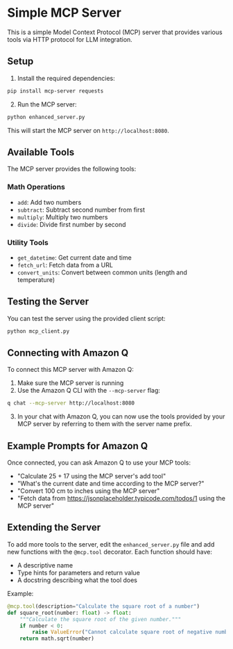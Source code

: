 # Simple MCP Server

This is a simple Model Context Protocol (MCP) server that provides various tools via HTTP protocol for LLM integration.

## Setup

1. Install the required dependencies:

```bash
pip install mcp-server requests
```

2. Run the MCP server:

```bash
python enhanced_server.py
```

This will start the MCP server on `http://localhost:8080`.

## Available Tools

The MCP server provides the following tools:

### Math Operations

- `add`: Add two numbers
- `subtract`: Subtract second number from first
- `multiply`: Multiply two numbers
- `divide`: Divide first number by second

### Utility Tools

- `get_datetime`: Get current date and time
- `fetch_url`: Fetch data from a URL
- `convert_units`: Convert between common units (length and temperature)

## Testing the Server

You can test the server using the provided client script:

```bash
python mcp_client.py
```

## Connecting with Amazon Q

To connect this MCP server with Amazon Q:

1. Make sure the MCP server is running
2. Use the Amazon Q CLI with the `--mcp-server` flag:

```bash
q chat --mcp-server http://localhost:8080
```

3. In your chat with Amazon Q, you can now use the tools provided by your MCP server by referring to them with the server name prefix.

## Example Prompts for Amazon Q

Once connected, you can ask Amazon Q to use your MCP tools:

- "Calculate 25 + 17 using the MCP server's add tool"
- "What's the current date and time according to the MCP server?"
- "Convert 100 cm to inches using the MCP server"
- "Fetch data from https://jsonplaceholder.typicode.com/todos/1 using the MCP server"

## Extending the Server

To add more tools to the server, edit the `enhanced_server.py` file and add new functions with the `@mcp.tool` decorator. Each function should have:

- A descriptive name
- Type hints for parameters and return value
- A docstring describing what the tool does

Example:

```python
@mcp.tool(description="Calculate the square root of a number")
def square_root(number: float) -> float:
    """Calculate the square root of the given number."""
    if number < 0:
        raise ValueError("Cannot calculate square root of negative number")
    return math.sqrt(number)
```
